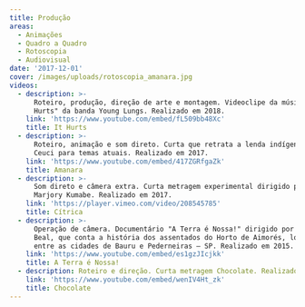 ```yaml
---
title: Produção
areas:
  - Animações
  - Quadro a Quadro
  - Rotoscopia
  - Audiovisual
date: '2017-12-01'
cover: /images/uploads/rotoscopia_amanara.jpg
videos:
  - description: >-
      Roteiro, produção, direção de arte e montagem. Videoclipe da música "It
      Hurts" da banda Young Lungs. Realizado em 2018.
    link: 'https://www.youtube.com/embed/fL509bb48Xc'
    title: It Hurts
  - description: >-
      Roteiro, animação e som direto. Curta que retrata a lenda indígena de
      Ceuci para temas atuais. Realizado em 2017.
    link: 'https://www.youtube.com/embed/417ZGRfgaZk'
    title: Amanara
  - description: >-
      Som direto e câmera extra. Curta metragem experimental dirigido por
      Marjory Kumabe. Realizado em 2017.
    link: 'https://player.vimeo.com/video/208545785'
    title: Cítrica
  - description: >-
      Operação de câmera. Documentário "A Terra é Nossa!" dirigido por Priscila
      Beal, que conta a história dos assentados do Horto de Aimorés, localizado
      entre as cidades de Bauru e Pederneiras – SP. Realizado em 2015.
    link: 'https://www.youtube.com/embed/es1gzJIcjkk'
    title: A Terra é Nossa!
  - description: Roteiro e direção. Curta metragem Chocolate. Realizado em 2014.
    link: 'https://www.youtube.com/embed/wenIV4Ht_zk'
    title: Chocolate
---
```


